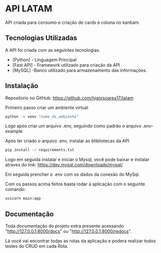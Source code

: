 # API LATAM

API criada para consumo e criação de cards e coluna no kanbam

## Tecnologias Utilizadas

A API foi criada com as seguintes tecnologias:

- [Python] - Linguagem Principal
- [Fast API] - Framework utilizado para criação da API
- [MySQL] -Banco utilizado para armazenamento das informações.


## Instalação

Repositorio no GitHub: https://github.com/higorsoares17/latam

Primeiro passo criar um ambiente virtual
```sh
python -m venv "nome_do_ambiente"
```
Logo após criar um arquivo .env, seguindo como padrão o arquivo .env-example

Após ter criado o arquivo .env, instalar as blibliotecas da API
```sh
pip install -r requirements.txt
```

Logo em seguida  instalar e iniciar o Mysql, você pode baixar e instalar atraves do link: https://dev.mysql.com/downloads/mysql/

Em seguida prencher o .env com os dados da conexão do MySql.

Com os passos acima feitos basta  rodar a aplicação com o seguinte comando:

```sh
uvicorn main:app
```

## Documentação

Toda documentação do projeto estra presente acessando "http://127.0.0.1:8000/docs" ou "http://127.0.0.1:8000/redocs".

Lá você vai encontrar todas as rotas da aplicação e podera realizar todos testes do CRUD em cada Rota.


